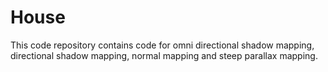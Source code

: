 # House
This code repository contains code for omni directional shadow mapping, directional shadow mapping, normal mapping and steep parallax
mapping.
  
